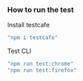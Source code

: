 
### How to run the test 
Install testcafe
```Javascript
"npm i testcafe"
```
Test CLI 
```Javascript
"npm run test:chrome"
"npm run test:firefox"
```